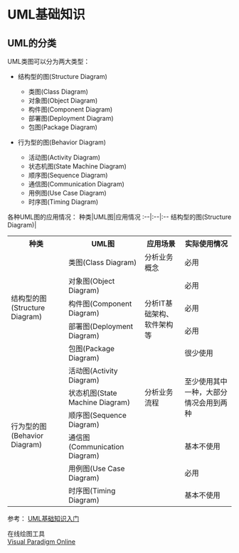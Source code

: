 # UML基础知识

## UML的分类
UML类图可以分为两大类型：
* 结构型的图(Structure Diagram)
  * 类图(Class Diagram)
  * 对象图(Object Diagram)
  * 构件图(Component Diagram)
  * 部署图(Deployment Diagram)
  * 包图(Package Diagram)

* 行为型的图(Behavior Diagram)
  * 活动图(Activity Diagram)
  * 状态机图(State Machine Diagram)
  * 顺序图(Sequence Diagram)
  * 通信图(Communication Diagram)
  * 用例图(Use Case Diagram)
  * 时序图(Timing Diagram)

各种UML图的应用情况：
种类|UML图|应用情况
:--|:--|:--
结构型的图(Structure Diagram)|


<table>
  <th>种类</th>
  <th>UML图</th>
  <th>应用场景</th>
  <th>实际使用情况</th>
  <tr>
    <td rowspan=5>结构型的图(Structure Diagram)</td>
    <td>类图(Class Diagram)</td>
    <td>分析业务概念</td>
    <td>必用</td>
  </tr>
  <tr>
    <td>对象图(Object Diagram)</td>
    <td></td>
    <td>必用</td>
  </tr>
  <tr>
    <td>构件图(Component Diagram)</td>
    <td rowspan=2>分析IT基础架构、软件架构等</td>
    <td>必用</td>
  </tr>
  <tr>
    <td>部署图(Deployment Diagram)</td>
    <td>必用</td>
  </tr>
  <tr>
    <td>包图(Package Diagram)</td>
    <td></td>
    <td>很少使用</td>
  </tr>
  <tr>
    <td rowspan=6>行为型的图(Behavior Diagram)</td>
    <td>活动图(Activity Diagram)</td>
    <td rowspan=3>分析业务流程</td>
    <td rowspan=3>至少使用其中一种，大部分情况会用到两种</td>
  </tr>
  <tr>
    <td>状态机图(State Machine Diagram)</td>
  </tr>
  <tr>
    <td>顺序图(Sequence Diagram)</td>
  </tr>
  <tr>
    <td>通信图(Communication Diagram)</td>
    <td></td>
    <td>基本不使用</td>
  </tr>
  <tr>
    <td>用例图(Use Case Diagram)</td>
    <td></td>
    <td>必用</td>
  </tr>
  <tr>
    <td>时序图(Timing Diagram)</td>
    <td></td>
    <td>基本不使用</td>
  </tr>
</table>

参考：
[UML基础知识入门](https://blog.csdn.net/basycia/article/details/51834155)

在线绘图工具  
[Visual Paradigm Online](https://online.visual-paradigm.com/cn/)
